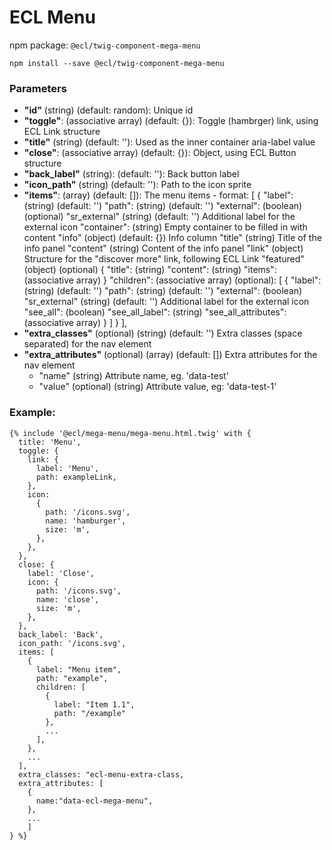 # ECL Menu

npm package: `@ecl/twig-component-mega-menu`

```shell
npm install --save @ecl/twig-component-mega-menu
```

### Parameters

- **"id"** (string) (default: random): Unique id
- **"toggle"**: (associative array) (default: {}): Toggle (hambrger) link, using ECL Link structure
- **"title"** (string) (default: ''): Used as the inner container aria-label value
- **"close"**: (associative array) (default: {}): Object, using ECL Button structure
- **"back_label"** (string): (default: ''): Back button label
- **"icon_path"** (string) (default: ''): Path to the icon sprite
- **"items"**: (array) (default: []): The menu items - format: [
  {
  "label": (string) (default: '')
  "path": (string) (default: '')
  "external": (boolean) (optional)
  "sr_external" (string) (default: '') Additional label for the external icon
  "container": (string) Empty container to be filled in with content
  "info" (object) (default: {}) Info column
  "title" (string) Title of the info panel
  "content" (string) Content of the info panel
  "link" (object) Structure for the "discover more" link, following ECL Link
  "featured" (object) (optional) {
  "title": (string)
  "content": (string)
  "items": (associative array)
  }
  "children": (associative array) (optional): [
  {
  "label": (string) (default: '')
  "path": (string) (default: '')
  "external": (boolean)
  "sr_external" (string) (default: '') Additional label for the external icon
  "see_all": (boolean)
  "see_all_label": (string)
  "see_all_attributes": (associative array)
  }
  ]
  }
  ],
- **"extra_classes"** (optional) (string) (default: '') Extra classes (space separated) for the nav element
- **"extra_attributes"** (optional) (array) (default: []) Extra attributes for the nav element
  - "name" (string) Attribute name, eg. 'data-test'
  - "value" (optional) (string) Attribute value, eg: 'data-test-1'

### Example:

<!-- prettier-ignore -->
```twig
{% include '@ecl/mega-menu/mega-menu.html.twig' with {
  title: 'Menu',
  toggle: {
    link: {
      label: 'Menu',
      path: exampleLink,
    },
    icon:
      {
        path: '/icons.svg',
        name: 'hamburger',
        size: 'm',
      },
    }, 
  },
  close: { 
    label: 'Close', 
    icon: { 
      path: '/icons.svg', 
      name: 'close', 
      size: 'm', 
    }, 
  }, 
  back_label: 'Back',
  icon_path: '/icons.svg',
  items: [
    {
      label: "Menu item",
      path: "example",
      children: [
        {
          label: "Item 1.1",
          path: "/example"
        },
        ...
      ],
    },
    ...
  ],
  extra_classes: "ecl-menu-extra-class,
  extra_attributes: [
    {
      name:"data-ecl-mega-menu",
    },
    ...
    ]
} %}
```
